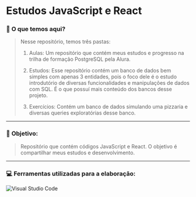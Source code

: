 # Estudos JavaScript e React

### 📑 **O que temos aqui?**
> Nesse repositório, temos três pastas:
>
> 1. Aulas: Um repositório que contém meus estudos e progresso na trilha de formação PostgreSQL pela Alura.
>
> 2. Estudos: Esse repositório contém um banco de dados bem simples com apenas 3 entidades, pois o foco dele é o estudo introdutório de diversas funcionalidades e manipulações de dados com SQL. É o que possuí mais conteúdo dos bancos desse projeto.
>
> 3. Exercícios: Contém um banco de dados simulando uma pizzaria e diversas queries exploratórias desse banco.
>

---
### 🎯 **Objetivo:**
> Repositório que contém códigos JavaScript e React. O objetivo é compartilhar meus estudos e desenvolvimento.
---
### 💻 **Ferramentas utilizadas para a elaboração:**
![Visual Studio Code](https://img.shields.io/badge/Visual%20Studio%20Code-0078d7.svg?style=for-the-badge&logo=visual-studio-code&logoColor=white)

